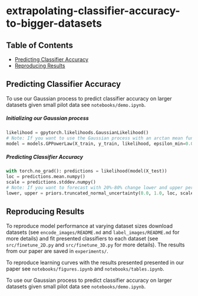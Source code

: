 # extrapolating-classifier-accuracy-to-bigger-datasets

## Table of Contents

- [Predicting Classifier Accuracy](#predicting-classifier-accuracy)
- [Reproducing Results](#reproducing-results)

## Predicting Classifier Accuracy



To use our Gaussian process to predict classifier accuracy on larger datasets given small pilot data  see `notebooks/demo.ipynb`.

##### Initializing our Gaussian process

```python
likelihood = gpytorch.likelihoods.GaussianLikelihood()
# Note: If you want to use the Gaussian process with an arctan mean function use models.GPArctan() instead.
model = models.GPPowerLaw(X_train, y_train, likelihood, epsilon_min=0.05, with_priors=True)
```

##### Predicting Classifier Accuracy

```python
with torch.no_grad(): predictions = likelihood(model(X_test))
loc = predictions.mean.numpy()
scale = predictions.stddev.numpy()
# Note: If you want to forecast with 20%-80% change lower and upper percentile.
lower, upper = priors.truncated_normal_uncertainty(0.0, 1.0, loc, scale, lower_percentile=0.025, upper_percentile=0.975) 
```

## Reproducing Results

To reproduce model performance at varying dataset sizes download datasets (see `encode_images/README.md` and `label_images/README.md` for more details) and fit presented classifiers to each dataset (see `src/finetune_2D.py` and `src/finetune_3D.py` for more details). The results from our paper are saved in `experiments/`.

To reproduce learning curves with the results presented presented in our paper see `notebooks/figures.ipynb` and `notebooks/tables.ipynb`.

To use our Gaussian process to predict classifier accuracy on larger datasets given small pilot data  see `notebooks/demo.ipynb`.
